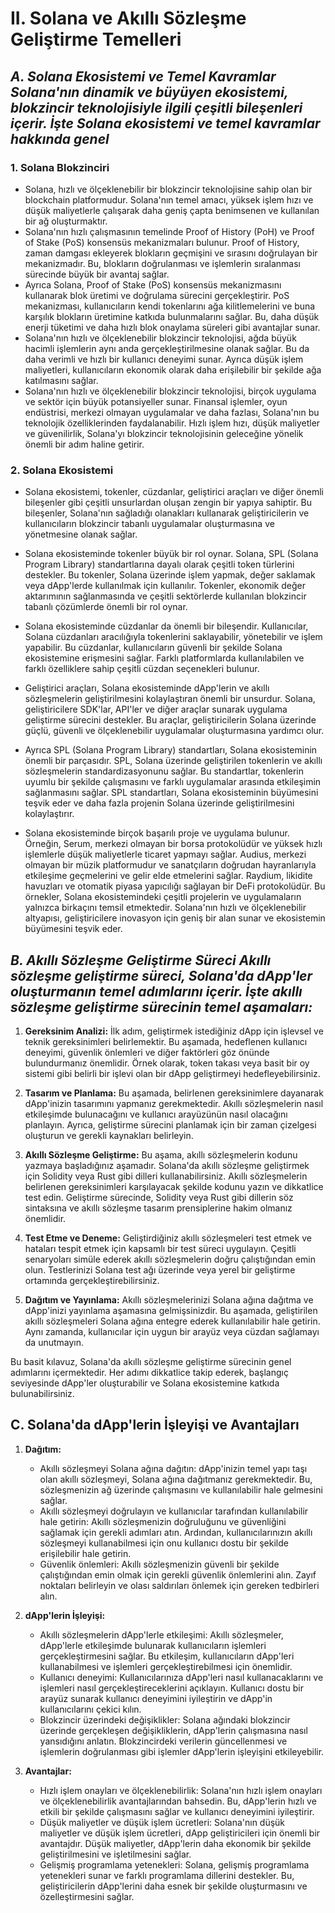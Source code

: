 # II. Solana ve Akıllı Sözleşme Geliştirme  Temelleri

## _**A. Solana Ekosistemi ve Temel Kavramlar Solana'nın dinamik ve büyüyen ekosistemi, blokzincir teknolojisiyle ilgili çeşitli bileşenleri içerir. İşte Solana ekosistemi ve temel kavramlar hakkında genel**_

### 1. Solana Blokzinciri

* Solana, hızlı ve ölçeklenebilir bir blokzincir teknolojisine sahip olan bir blockchain platformudur. Solana'nın temel amacı, yüksek işlem hızı ve düşük maliyetlerle çalışarak daha geniş çapta benimsenen ve kullanılan bir ağ oluşturmaktır.
* Solana'nın hızlı çalışmasının temelinde Proof of History (PoH) ve Proof of Stake (PoS) konsensüs mekanizmaları bulunur. Proof of History, zaman damgası ekleyerek blokların geçmişini ve sırasını doğrulayan bir mekanizmadır. Bu, blokların doğrulanması ve işlemlerin sıralanması sürecinde büyük bir avantaj sağlar.
* Ayrıca Solana, Proof of Stake (PoS) konsensüs mekanizmasını kullanarak blok üretimi ve doğrulama sürecini gerçekleştirir. PoS mekanizması, kullanıcıların kendi tokenlarını ağa kilitlemelerini ve buna karşılık blokların üretimine katkıda bulunmalarını sağlar. Bu, daha düşük enerji tüketimi ve daha hızlı blok onaylama süreleri gibi avantajlar sunar.
* Solana'nın hızlı ve ölçeklenebilir blokzincir teknolojisi, ağda büyük hacimli işlemlerin aynı anda gerçekleştirilmesine olanak sağlar. Bu da daha verimli ve hızlı bir kullanıcı deneyimi sunar. Ayrıca düşük işlem maliyetleri, kullanıcıların ekonomik olarak daha erişilebilir bir şekilde ağa katılmasını sağlar.
* Solana'nın hızlı ve ölçeklenebilir blokzincir teknolojisi, birçok uygulama ve sektör için büyük potansiyeller sunar. Finansal işlemler, oyun endüstrisi, merkezi olmayan uygulamalar ve daha fazlası, Solana'nın bu teknolojik özelliklerinden faydalanabilir. Hızlı işlem hızı, düşük maliyetler ve güvenilirlik, Solana'yı blokzincir teknolojisinin geleceğine yönelik önemli bir adım haline getirir.

### 2. Solana Ekosistemi

*   Solana ekosistemi, tokenler, cüzdanlar, geliştirici araçları ve diğer önemli bileşenler gibi çeşitli unsurlardan oluşan zengin bir yapıya sahiptir. Bu bileşenler, Solana'nın sağladığı olanakları kullanarak geliştiricilerin ve kullanıcıların blokzincir tabanlı uygulamalar oluşturmasına ve yönetmesine olanak sağlar.


*   Solana ekosisteminde tokenler büyük bir rol oynar. Solana, SPL (Solana Program Library) standartlarına dayalı olarak çeşitli token türlerini destekler. Bu tokenler, Solana üzerinde işlem yapmak, değer saklamak veya dApp'lerde kullanılmak için kullanılır. Tokenler, ekonomik değer aktarımının sağlanmasında ve çeşitli sektörlerde kullanılan blokzincir tabanlı çözümlerde önemli bir rol oynar.


*   Solana ekosisteminde cüzdanlar da önemli bir bileşendir. Kullanıcılar, Solana cüzdanları aracılığıyla tokenlerini saklayabilir, yönetebilir ve işlem yapabilir. Bu cüzdanlar, kullanıcıların güvenli bir şekilde Solana ekosistemine erişmesini sağlar. Farklı platformlarda kullanılabilen ve farklı özelliklere sahip çeşitli cüzdan seçenekleri bulunur.


*   Geliştirici araçları, Solana ekosisteminde dApp'lerin ve akıllı sözleşmelerin geliştirilmesini kolaylaştıran önemli bir unsurdur. Solana, geliştiricilere SDK'lar, API'ler ve diğer araçlar sunarak uygulama geliştirme sürecini destekler. Bu araçlar, geliştiricilerin Solana üzerinde güçlü, güvenli ve ölçeklenebilir uygulamalar oluşturmasına yardımcı olur.


* Ayrıca SPL (Solana Program Library) standartları, Solana ekosisteminin önemli bir parçasıdır. SPL, Solana üzerinde geliştirilen tokenlerin ve akıllı sözleşmelerin standardizasyonunu sağlar. Bu standartlar, tokenlerin uyumlu bir şekilde çalışmasını ve farklı uygulamalar arasında etkileşimin sağlanmasını sağlar. SPL standartları, Solana ekosisteminin büyümesini teşvik eder ve daha fazla projenin Solana üzerinde geliştirilmesini kolaylaştırır.
* Solana ekosisteminde birçok başarılı proje ve uygulama bulunur. Örneğin, Serum, merkezi olmayan bir borsa protokolüdür ve yüksek hızlı işlemlerle düşük maliyetlerle ticaret yapmayı sağlar. Audius, merkezi olmayan bir müzik platformudur ve sanatçıların doğrudan hayranlarıyla etkileşime geçmelerini ve gelir elde etmelerini sağlar. Raydium, likidite havuzları ve otomatik piyasa yapıcılığı sağlayan bir DeFi protokolüdür. Bu örnekler, Solana ekosistemindeki çeşitli projelerin ve uygulamaların yalnızca birkaçını temsil etmektedir. Solana'nın hızlı ve ölçeklenebilir altyapısı, geliştiricilere inovasyon için geniş bir alan sunar ve ekosistemin büyümesini teşvik eder.



## _**B. Akıllı Sözleşme Geliştirme Süreci Akıllı sözleşme geliştirme süreci, Solana'da dApp'ler oluşturmanın temel adımlarını içerir. İşte akıllı sözleşme geliştirme sürecinin temel aşamaları:**_

1.  **Gereksinim Analizi:** İlk adım, geliştirmek istediğiniz dApp için işlevsel ve teknik gereksinimleri belirlemektir. Bu aşamada, hedeflenen kullanıcı deneyimi, güvenlik önlemleri ve diğer faktörleri göz önünde bulundurmanız önemlidir. Örnek olarak, token takası veya basit bir oy sistemi gibi belirli bir işlevi olan bir dApp geliştirmeyi hedefleyebilirsiniz.


2.  **Tasarım ve Planlama:** Bu aşamada, belirlenen gereksinimlere dayanarak dApp'inizin tasarımını yapmanız gerekmektedir. Akıllı sözleşmelerin nasıl etkileşimde bulunacağını ve kullanıcı arayüzünün nasıl olacağını planlayın. Ayrıca, geliştirme sürecini planlamak için bir zaman çizelgesi oluşturun ve gerekli kaynakları belirleyin.


3.  **Akıllı Sözleşme Geliştirme:** Bu aşama, akıllı sözleşmelerin kodunu yazmaya başladığınız aşamadır. Solana'da akıllı sözleşme geliştirmek için Solidity veya Rust gibi dilleri kullanabilirsiniz. Akıllı sözleşmelerin belirlenen gereksinimleri karşılayacak şekilde kodunu yazın ve dikkatlice test edin. Geliştirme sürecinde, Solidity veya Rust gibi dillerin söz sintaksına ve akıllı sözleşme tasarım prensiplerine hakim olmanız önemlidir.


4.  **Test Etme ve Deneme:** Geliştirdiğiniz akıllı sözleşmeleri test etmek ve hataları tespit etmek için kapsamlı bir test süreci uygulayın. Çeşitli senaryoları simüle ederek akıllı sözleşmelerin doğru çalıştığından emin olun. Testlerinizi Solana test ağı üzerinde veya yerel bir geliştirme ortamında gerçekleştirebilirsiniz.


5. **Dağıtım ve Yayınlama:** Akıllı sözleşmelerinizi Solana ağına dağıtma ve dApp'inizi yayınlama aşamasına gelmişsinizdir. Bu aşamada, geliştirilen akıllı sözleşmeleri Solana ağına entegre ederek kullanılabilir hale getirin. Aynı zamanda, kullanıcılar için uygun bir arayüz veya cüzdan sağlamayı da unutmayın.

Bu basit kılavuz, Solana'da akıllı sözleşme geliştirme sürecinin genel adımlarını içermektedir. Her adımı dikkatlice takip ederek, başlangıç seviyesinde dApp'ler oluşturabilir ve Solana ekosistemine katkıda bulunabilirsiniz.

## C. Solana'da dApp'lerin İşleyişi ve Avantajları

1.  **Dağıtım:**



    * Akıllı sözleşmeyi Solana ağına dağıtın: dApp'inizin temel yapı taşı olan akıllı sözleşmeyi, Solana ağına dağıtmanız gerekmektedir. Bu, sözleşmenizin ağ üzerinde çalışmasını ve kullanılabilir hale gelmesini sağlar.
    * Akıllı sözleşmeyi doğrulayın ve kullanıcılar tarafından kullanılabilir hale getirin: Akıllı sözleşmenizin doğruluğunu ve güvenliğini sağlamak için gerekli adımları atın. Ardından, kullanıcılarınızın akıllı sözleşmeyi kullanabilmesi için onu kullanıcı dostu bir şekilde erişilebilir hale getirin.
    * Güvenlik önlemleri: Akıllı sözleşmenizin güvenli bir şekilde çalıştığından emin olmak için gerekli güvenlik önlemlerini alın. Zayıf noktaları belirleyin ve olası saldırıları önlemek için gereken tedbirleri alın.


2.  **dApp'lerin İşleyişi:**



    * Akıllı sözleşmelerin dApp'lerle etkileşimi: Akıllı sözleşmeler, dApp'lerle etkileşimde bulunarak kullanıcıların işlemleri gerçekleştirmesini sağlar. Bu etkileşim, kullanıcıların dApp'leri kullanabilmesi ve işlemleri gerçekleştirebilmesi için önemlidir.
    * Kullanıcı deneyimi: Kullanıcılarınıza dApp'leri nasıl kullanacaklarını ve işlemleri nasıl gerçekleştireceklerini açıklayın. Kullanıcı dostu bir arayüz sunarak kullanıcı deneyimini iyileştirin ve dApp'in kullanıcılarını çekici kılın.
    * Blokzincir üzerindeki değişiklikler: Solana ağındaki blokzincir üzerinde gerçekleşen değişikliklerin, dApp'lerin çalışmasına nasıl yansıdığını anlatın. Blokzincirdeki verilerin güncellenmesi ve işlemlerin doğrulanması gibi işlemler dApp'lerin işleyişini etkileyebilir.


3.  **Avantajlar:**



    * Hızlı işlem onayları ve ölçeklenebilirlik: Solana'nın hızlı işlem onayları ve ölçeklenebilirlik avantajlarından bahsedin. Bu, dApp'lerin hızlı ve etkili bir şekilde çalışmasını sağlar ve kullanıcı deneyimini iyileştirir.
    * Düşük maliyetler ve düşük işlem ücretleri: Solana'nın düşük maliyetler ve düşük işlem ücretleri, dApp geliştiricileri için önemli bir avantajdır. Düşük maliyetler, dApp'lerin daha ekonomik bir şekilde geliştirilmesini ve işletilmesini sağlar.
    * Gelişmiş programlama yetenekleri: Solana, gelişmiş programlama yetenekleri sunar ve farklı programlama dillerini destekler. Bu, geliştiricilerin dApp'lerini daha esnek bir şekilde oluşturmasını ve özelleştirmesini sağlar.
